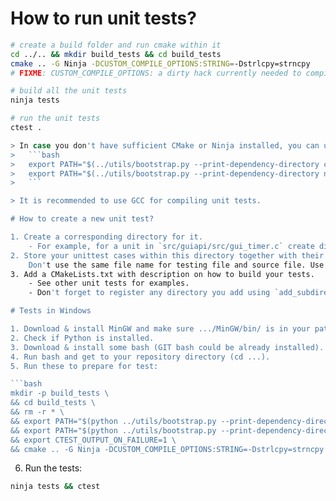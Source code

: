 # How to run unit tests?

```bash
# create a build folder and run cmake within it
cd ../.. && mkdir build_tests && cd build_tests
cmake .. -G Ninja -DCUSTOM_COMPILE_OPTIONS:STRING=-Dstrlcpy=strncpy
# FIXME: CUSTOM_COMPILE_OPTIONS: a dirty hack currently needed to compile some tests on platforms without strlcpy

# build all the unit tests
ninja tests

# run the unit tests
ctest .

> In case you don't have sufficient CMake or Ninja installed, you can use the ones downloaded by build.py/bootstrap.py:
>   ```bash
>   export PATH="$(../utils/bootstrap.py --print-dependency-directory cmake)/bin:$PATH"
>   export PATH="$(../utils/bootstrap.py --print-dependency-directory ninja):$PATH"
>   ```

> It is recommended to use GCC for compiling unit tests.

# How to create a new unit test?

1. Create a corresponding directory for it.
    - For example, for a unit in `src/guiapi/src/gui_timer.c` create directory `tests/unit/guiapi/gui_timer`.
2. Store your unittest cases within this directory together with their dependencies.
    Don't use the same file name for testing file and source file. Use '.cpp' extension.
3. Add a CMakeLists.txt with description on how to build your tests.
    - See other unit tests for examples.
    - Don't forget to register any directory you add using `add_subdirectory` in CMakeLists.txt in the same directory.

# Tests in Windows

1. Download & install MinGW and make sure .../MinGW/bin/ is in your path.
2. Check if Python is installed.
3. Download & install some bash (GIT bash could be already installed).
4. Run bash and get to your repository directory (cd ...).
5. Run these to prepare for test:

```bash
mkdir -p build_tests \
&& cd build_tests \
&& rm -r * \
&& export PATH="$(python ../utils/bootstrap.py --print-dependency-directory cmake)/bin:$PATH" \
&& export PATH="$(python ../utils/bootstrap.py --print-dependency-directory ninja):$PATH" \
&& export CTEST_OUTPUT_ON_FAILURE=1 \
&& cmake .. -G Ninja -DCUSTOM_COMPILE_OPTIONS:STRING=-Dstrlcpy=strncpy
```

6. Run the tests:

```bash
ninja tests && ctest
```
